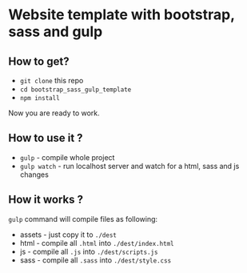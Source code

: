 # Website template with bootstrap, sass and gulp

## How to get?
* `git clone` this repo
* `cd bootstrap_sass_gulp_template`
* `npm install` 

Now you are ready to work.

## How to use it ?
* `gulp` - compile whole project
* `gulp watch` - run localhost server and watch for a html, sass and js changes

## How it works ?
`gulp` command will compile files as following:
* assets - just copy it to `./dest`
* html - compile all `.html` into `./dest/index.html`
* js - compile all `.js` into `./dest/scripts.js`
* sass - compile all `.sass` into `./dest/style.css`